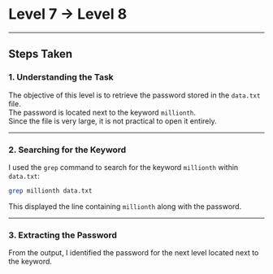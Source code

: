 # Level 7 → Level 8

---

## Steps Taken

### 1. Understanding the Task
The objective of this level is to retrieve the password stored in the `data.txt` file.  
The password is located next to the keyword `millionth`.  
Since the file is very large, it is not practical to open it entirely.

---

### 2. Searching for the Keyword
I used the `grep` command to search for the keyword `millionth` within `data.txt`:

```bash
grep millionth data.txt
```

This displayed the line containing `millionth` along with the password.

---

### 3. Extracting the Password
From the output, I identified the password for the next level located next to the keyword.
